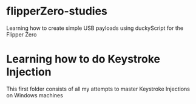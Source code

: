 # flipperZero-studies
Learning how to create simple USB payloads using duckyScript for the Flipper Zero

# Learning how to do Keystroke Injection

This first folder consists of all my attempts to master Keystroke Injections on Windows machines

